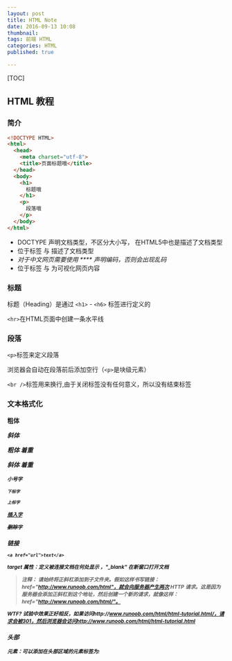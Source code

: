```yaml
---
layout: post
title: HTML Note
date: 2016-09-13 10:08
thumbnail:
tags: 前端 HTML
categories: HTML
published: true

---
```

[TOC]

## HTML 教程

### 简介

``` html
<!DOCTYPE HTML>
<html>
  <head>
    <meta charset="utf-8">
    <title>页面标题哦</title>
  </head>
  <body>
    <h1>
      标题哦
    </h1>
    <p>
      段落哦
    </p>
  </body>
</html>
```

- DOCTYPE 声明文档类型，不区分大小写，<!DOCTYPE html> 在HTML5中也是描述了文档类型
- 位于标签 <html> 与 </html> 描述了文档类型
- *对于中文网页需要使用 \*\*\*\* 声明编码，否则会出现乱码*
- 位于标签 <body> 与 </body> 为可视化网页内容

 ### 标题

标题（Heading）是通过 `<h1>` - `<h6>` 标签进行定义的

`<hr>`在HTML页面中创建一条水平线

### 段落

`<p>`标签来定义段落

浏览器会自动在段落前后添加空行（`<p>`是块级元素）

`<br />`标签用来换行,由于关闭标签没有任何意义，所以没有结束标签

### 文本格式化

<b> 粗体

<i> 斜体

<strong> 粗体 着重

<em>  斜体 着重

<small> 小号字

<sub> 下标字

<sup> 上标字

<ins> 插入字

<del> 删除字

### 链接

`<a href="url">text</a>` 

target 属性：定义被连接文档在何处显示 ，"_blank" 在新窗口打开文档

> **注释：** 请始终将正斜杠添加到子文件夹。假如这样书写链接：href="http://www.runoob.com/html"，就会向服务器产生两次 HTTP 请求。这是因为服务器会添加正斜杠到这个地址，然后创建一个新的请求，就像这样：href="http://www.runoob.com/html/"。

**WTF?**  试验中效果正好相反，如果访问http://www.runoob.com/html/html-tutorial.html/，请求会被301，然后浏览器会访问http://www.runoob.com/html/html-tutorial.html

### 头部

<head>元素：可以添加在头部区域的元素标签为: <title>, <style>, <meta>, <link>, <script>, <noscript>, 和<base>

<title>元素：在HTML/XHTML中是必须的

<base>元素：描述了基本的链接地址/链接目标，该标签作为HTML文档中所有的链接标签的默认链接





## HTML5

## HTML 媒体



